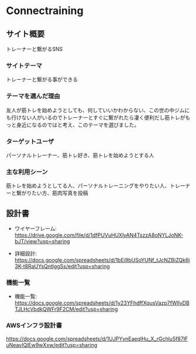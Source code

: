 # Connectraining

## サイト概要
トレーナーと繋がるSNS

### サイトテーマ
トレーナーと繋がる事ができる

### テーマを選んだ理由
友人が筋トレを始めようとしても、何していいかわからない、この世の中ジムにも行けない人がいるのでトレーナーとすぐに繋がれたら凄く便利だし筋トレがもっと身近になるのではと考え、このテーマを選びました。

### ターゲットユーザ
パーソナルトレーナー、筋トレ好き、筋トレを始めようとする人

### 主な利用シーン
筋トレを始めようとしてる人、パーソナルトレーニングをやりたい人、トレーナーと繋がりたい方、筋肉写真を投稿

## 設計書
- ワイヤーフレーム: https://drive.google.com/file/d/1dfPUVuHUXlvAN4TszzA8oNYLJoNK-bJT/view?usp=sharing

- 詳細設計: https://docs.google.com/spreadsheets/d/1bEi9bUSoYUNf_tJcNZBiZQk6j3K-t8RaUYsQntlggSs/edit?usp=sharing

### 機能一覧
- 機能一覧: https://docs.google.com/spreadsheets/d/1y23YFhdffXqusVazp7fWllyDBTJLHcVbdkQWFr9F2CM/edit?usp=sharing

### AWSインフラ設計書
https://docs.google.com/spreadsheets/d/1UJPYynEaeqlHu_X_rGchlu5f87lFuNeavIQlEw9wXxw/edit?usp=sharing


